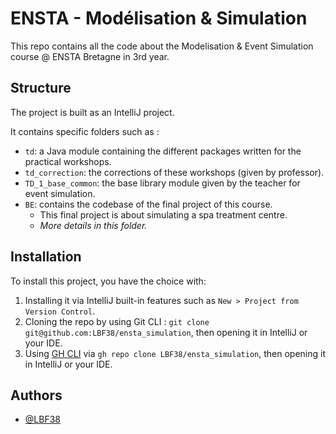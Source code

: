 # ENSTA - Modélisation & Simulation

This repo contains all the code about the Modelisation & Event Simulation course @ ENSTA Bretagne in 3rd year.

## Structure

The project is built as an IntelliJ project.

It contains specific folders such as :

- `td`: a Java module containing the different packages written for the practical workshops.
- `td_correction`: the corrections of these workshops (given by professor).
- `TD_1_base_common`: the base library module given by the teacher for event simulation.
- `BE`: contains the codebase of the final project of this course.
    - This final project is about simulating a spa treatment centre.
    - _More details in this folder._

## Installation

To install this project, you have the choice with:

1. Installing it via IntelliJ built-in features such as `New > Project from Version Control`.
2. Cloning the repo by using Git CLI : `git clone git@github.com:LBF38/ensta_simulation`, then opening it in IntelliJ or
   your IDE.
3. Using [GH CLI](https://cli.github.com/) via `gh repo clone LBF38/ensta_simulation`, then opening it in IntelliJ
   or your IDE.

## Authors

- [@LBF38](https://github.com/LBF38)




